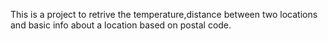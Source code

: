 This is a project to retrive the temperature,distance between two locations and basic info about a location based on postal code.
